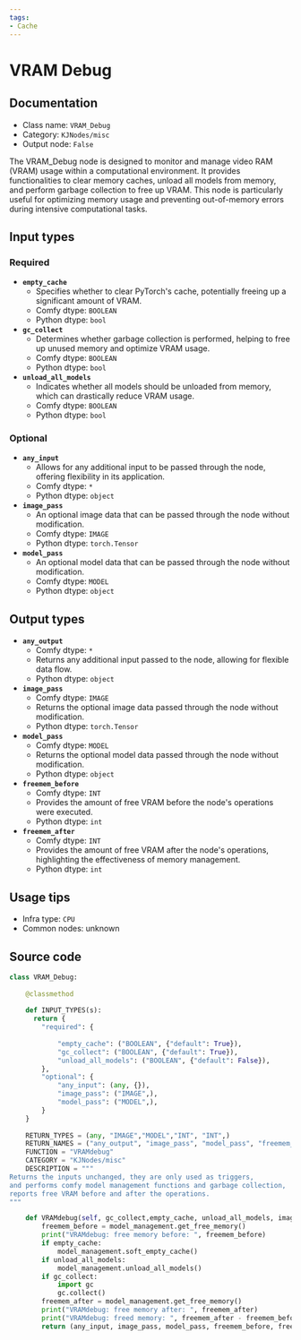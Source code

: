 ```yaml
---
tags:
- Cache
---
```


# VRAM Debug
## Documentation
- Class name: `VRAM_Debug`
- Category: `KJNodes/misc`
- Output node: `False`

The VRAM_Debug node is designed to monitor and manage video RAM (VRAM) usage within a computational environment. It provides functionalities to clear memory caches, unload all models from memory, and perform garbage collection to free up VRAM. This node is particularly useful for optimizing memory usage and preventing out-of-memory errors during intensive computational tasks.
## Input types
### Required
- **`empty_cache`**
    - Specifies whether to clear PyTorch's cache, potentially freeing up a significant amount of VRAM.
    - Comfy dtype: `BOOLEAN`
    - Python dtype: `bool`
- **`gc_collect`**
    - Determines whether garbage collection is performed, helping to free up unused memory and optimize VRAM usage.
    - Comfy dtype: `BOOLEAN`
    - Python dtype: `bool`
- **`unload_all_models`**
    - Indicates whether all models should be unloaded from memory, which can drastically reduce VRAM usage.
    - Comfy dtype: `BOOLEAN`
    - Python dtype: `bool`
### Optional
- **`any_input`**
    - Allows for any additional input to be passed through the node, offering flexibility in its application.
    - Comfy dtype: `*`
    - Python dtype: `object`
- **`image_pass`**
    - An optional image data that can be passed through the node without modification.
    - Comfy dtype: `IMAGE`
    - Python dtype: `torch.Tensor`
- **`model_pass`**
    - An optional model data that can be passed through the node without modification.
    - Comfy dtype: `MODEL`
    - Python dtype: `object`
## Output types
- **`any_output`**
    - Comfy dtype: `*`
    - Returns any additional input passed to the node, allowing for flexible data flow.
    - Python dtype: `object`
- **`image_pass`**
    - Comfy dtype: `IMAGE`
    - Returns the optional image data passed through the node without modification.
    - Python dtype: `torch.Tensor`
- **`model_pass`**
    - Comfy dtype: `MODEL`
    - Returns the optional model data passed through the node without modification.
    - Python dtype: `object`
- **`freemem_before`**
    - Comfy dtype: `INT`
    - Provides the amount of free VRAM before the node's operations were executed.
    - Python dtype: `int`
- **`freemem_after`**
    - Comfy dtype: `INT`
    - Provides the amount of free VRAM after the node's operations, highlighting the effectiveness of memory management.
    - Python dtype: `int`
## Usage tips
- Infra type: `CPU`
- Common nodes: unknown


## Source code
```python
class VRAM_Debug:
    
    @classmethod
    
    def INPUT_TYPES(s):
      return {
        "required": {
            
            "empty_cache": ("BOOLEAN", {"default": True}),
            "gc_collect": ("BOOLEAN", {"default": True}),
            "unload_all_models": ("BOOLEAN", {"default": False}),
        },
        "optional": {
            "any_input": (any, {}),
            "image_pass": ("IMAGE",),
            "model_pass": ("MODEL",),
        }
	}
        
    RETURN_TYPES = (any, "IMAGE","MODEL","INT", "INT",)
    RETURN_NAMES = ("any_output", "image_pass", "model_pass", "freemem_before", "freemem_after")
    FUNCTION = "VRAMdebug"
    CATEGORY = "KJNodes/misc"
    DESCRIPTION = """
Returns the inputs unchanged, they are only used as triggers,  
and performs comfy model management functions and garbage collection,  
reports free VRAM before and after the operations.
"""

    def VRAMdebug(self, gc_collect,empty_cache, unload_all_models, image_pass=None, model_pass=None, any_input=None):
        freemem_before = model_management.get_free_memory()
        print("VRAMdebug: free memory before: ", freemem_before)
        if empty_cache:
            model_management.soft_empty_cache()
        if unload_all_models:
            model_management.unload_all_models()
        if gc_collect:
            import gc
            gc.collect()
        freemem_after = model_management.get_free_memory()
        print("VRAMdebug: free memory after: ", freemem_after)
        print("VRAMdebug: freed memory: ", freemem_after - freemem_before)
        return (any_input, image_pass, model_pass, freemem_before, freemem_after)

```
